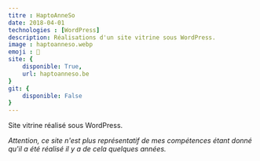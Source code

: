 ```yaml
---
titre : HaptoAnneSo
date: 2018-04-01
technologies : [WordPress]
description: Réalisations d'un site vitrine sous WordPress.
image : haptoanneso.webp
emoji : 👶
site: {
    disponible: True,
    url: haptoanneso.be
}
git: {
    disponible: False
}
---
```


Site vitrine réalisé sous WordPress.

*Attention, ce site n'est plus représentatif de mes compétences étant donné qu'il a été réalisé il y a de cela quelques années.*